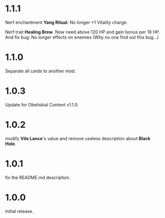 # 1.1.1

Nerf enchantment **Yang Ritual**. No longer +1 Vitality charge.

Nerf trait **Healing Brew**. Now need above 120 HP and gain bonus per 18 HP. And fix bug: No longer effects on enemies (Why no one find out this bug...)

# 1.1.0

Separate all cards to another mod.

# 1.0.3

Update for Obeliskial Content v1.1.0.

# 1.0.2

modify **Vile Lance**'s value and remove useless description about **Black Hole**.

# 1.0.1

fix the README.md description.

# 1.0.0

Initial release.